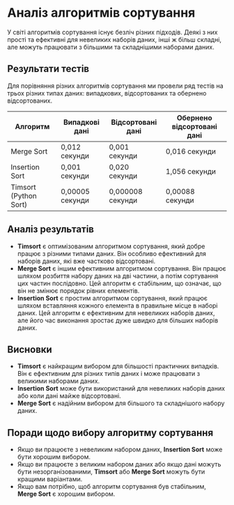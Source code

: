 # Аналіз алгоритмів сортування

У світі алгоритмів сортування існує безліч різних підходів. Деякі з них прості та ефективні для невеликих наборів даних, інші ж більш складні, але можуть працювати з більшими та складнішими наборами даних.

## Результати тестів

Для порівняння різних алгоритмів сортування ми провели ряд тестів на трьох різних типах даних: випадкових, відсортованих та обернено відсортованих.

| Алгоритм           | Випадкові дані | Відсортовані дані | Обернено відсортовані дані |
|-------------------|-------------|---------------|-----------------------|
| Merge Sort        | 0,012 секунди  | 0,001 секунди    | 0,016 секунди            |
| Insertion Sort    | 0,001 секунди  | 0,020 секунди    | 1,056 секунди            |
| Timsort (Python Sort) | 0,00005 секунди | 0,000008 секунди  | 0,00088 секунди         |

## Аналіз результатів

- **Timsort** є оптимізованим алгоритмом сортування, який добре працює з різними типами даних. Він особливо ефективний для наборів даних, які вже частково відсортовані.
- **Merge Sort** є іншим ефективним алгоритмом сортування. Він працює шляхом розбиття набору даних на дві частини, а потім сортування цих частин послідовно. Цей алгоритм є стабільним, що означає, що він не змінює порядок рівних елементів.
- **Insertion Sort** є простим алгоритмом сортування, який працює шляхом вставляння кожного елемента в правильне місце в наборі даних. Цей алгоритм є ефективним для невеликих наборів даних, але його час виконання зростає дуже швидко для більших наборів даних.

## Висновки

- **Timsort** є найкращим вибором для більшості практичних випадків. Він є ефективним для різних типів даних і може працювати з великими наборами даних.
- **Insertion Sort** може бути використаний для невеликих наборів даних або коли дані майже відсортовані.
- **Merge Sort** є надійним вибором для більшого та складнішого набору даних.

## Поради щодо вибору алгоритму сортування

- Якщо ви працюєте з невеликим набором даних, **Insertion Sort** може бути хорошим вибором.
- Якщо ви працюєте з великим набором даних або якщо дані можуть бути незорганізованими, **Timsort** або **Merge Sort** можуть бути кращими варіантами.
- Якщо вам потрібно, щоб алгоритм сортування був стабільним, **Merge Sort** є хорошим вибором.